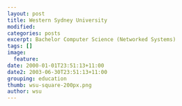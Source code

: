 ```yaml
---
layout: post
title: Western Sydney University
modified:
categories: posts
excerpt: Bachelor Computer Science (Networked Systems)
tags: []
image:
  feature:
date: 2000-01-01T23:51:13+11:00
date2: 2003-06-30T23:51:13+11:00
grouping: education
thumb: wsu-square-200px.png
author: wsu
---
```

